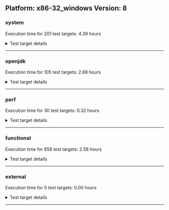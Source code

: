 ## Platform: x86-32_windows Version: 8 

###  system
 Execution time for  201  test targets:  4.39  hours
<details><summary>Test target details</summary>

| Test Target Name | Time |
| --- | --- |
| SharedClasses.SCM23.MultiThreadMultiCL_0 | 971115.00  ms|
| SharedClasses.SCM23.MultiCL_0 | 939813.00  ms|
| SharedClasses.SCM23.MultiThread_0 | 897797.00  ms|
| TestJlmRemoteThreadNoAuth_2 | 676612.00  ms|
| TestJlmRemoteClassNoAuth_2 | 631050.00  ms|
| TestIBMJlmRemoteMemoryNoAuth_SE80_0 | 622847.00  ms|
| ConcurrentLoadTest_5m_2 | 389151.00  ms|
| MiniMix_5min_jdk8_0 | 350263.00  ms|
| SharedClasses.SCM01.SingleCL_0 | 346190.00  ms|
| MiniMix_5m_2 | 342411.00  ms|
| TestJlmRemoteMemoryNoAuth_2 | 335914.00  ms|
| DBBLoadTest_5m_2 | 311848.00  ms|
| NioLoadTest_5m_2 | 311484.00  ms|
| MauveSingleThrdLoad_J9_5m_0 | 308461.00  ms|
| MauveSingleInvocLoad_J9_5m_0 | 308129.00  ms|
| DaaLoadTest_daa1_5m_0 | 307505.00  ms|
| DaaLoadTest_daa2_5m_0 | 307413.00  ms|
| DaaLoadTest_all_5m_0 | 307158.00  ms|
| MauveMultiThrdLoad_5m_2 | 306616.00  ms|
| LambdaLoadTest_J9_5m_0 | 306338.00  ms|
| HeapHogLoadTest_5m_0 | 306075.00  ms|
| DaaLoadTest_daa3_5m_0 | 306008.00  ms|
| ObjectTreeLoadTest_5m_0 | 305906.00  ms|
| ClassLoadingTest_5m_2 | 305427.00  ms|
| MathLoadTest_all_5m_2 | 304744.00  ms|
| MathLoadTest_bigdecimal_5m_2 | 304739.00  ms|
| MathLoadTest_autosimd_5m_2 | 304595.00  ms|
| UtilLoadTest_5m_2 | 304447.00  ms|
| LangLoadTest_5m_2 | 304424.00  ms|
| MauveSingleInvocLoad_HS_5m_2 | 304255.00  ms|
| MauveSingleThrdLoad_HS_5m_2 | 304128.00  ms|
| LambdaLoadTest_HS_5m_2 | 303506.00  ms|
| MathLoadTest_all_2 | 276797.00  ms|
| HCRLateAttachWorkload_2 | 257080.00  ms|
| ClassLoadingTest_2 | 253544.00  ms|
| ConcurrentLoadTest_2 | 188770.00  ms|
| SharedClassesAPI_0 | 182944.00  ms|
| MauveMultiThrdLoad_2 | 169492.00  ms|
| MathLoadTest_bigdecimal_2 | 168716.00  ms|
| NioLoadTest_2 | 165302.00  ms|
| SharedClasses.SCM01.MultiCL_0 | 151569.00  ms|
| SC_Softmx_JitAot_0 | 150242.00  ms|
| SC_Softmx_UpDown_0 | 119125.00  ms|
| MauveSingleThrdLoad_HS_2 | 117688.00  ms|
| SC_Softmx_Increase_0 | 106534.00  ms|
| SharedClasses.SCM01.MultiThreadMultiCL_0 | 105875.00  ms|
| SharedClasses.SCM23.SingleCL_0 | 78615.00  ms|
| SharedClasses.SCM01.MultiThread_0 | 59899.00  ms|
| ParallelStreamsLoadTest_J9_0 | 56614.00  ms|
| ParallelStreamsLoadTest_HS_2 | 38091.00  ms|
| LockingLoadTest_2 | 35366.00  ms|
| SharedClassesWorkload_0 | 33867.00  ms|
| TestJlmLocal_2 | 29289.00  ms|
| DirectByteBufferLoadTest_2 | 25587.00  ms|
| LangLoadTest_2 | 22337.00  ms|
| UtilLoadTest_2 | 17772.00  ms|
| MathLoadTest_autosimd_2 | 15720.00  ms|
| TestIBMJlmRemoteClassNoAuth_SE80_0 | 11550.00  ms|
| MauveSingleInvocLoad_HS_2 | 6912.00  ms|
| TestIBMJlmLocal_0 | 5147.00  ms|
| jcstress_SampleTestBench_0 | 4099.00  ms|
| LambdaLoadTest_Hotspot_2 | 3139.00  ms|
| MachineInfo_0 | 2129.00  ms|
| OAuthTest_0 | 2121.00  ms|
| MauveSingleThrdLoad_CS_5m_0 | 372.00  ms|
| MauveSingleInvocLoad_CS_5m_0 | 351.00  ms|
| MauveMultiThrdLoad_CS_5m_0 | 336.00  ms|
| ClassLoadingTest_CS_5m_0 | 275.00  ms|
| SC_Softmx_JitAot_1 | 248.00  ms|
| MauveSingleThrdLoad_J9_5m_1 | 228.00  ms|
| JdiTest_2 | 226.00  ms|
| SC_Softmx_JitAot_Linux_1 | 220.00  ms|
| JdiTest_0 | 217.00  ms|
| JdiTest_1 | 215.00  ms|
| MiniMix_aot_5m_0 | 211.00  ms|
| TestJlmRemoteMemoryAuth_1 | 193.00  ms|
| SC_Softmx_UpDown_1 | 185.00  ms|
| SC_Softmx_JitAot_Linux_0 | 185.00  ms|
| MauveSingleInvocLoad_J9_5m_1 | 184.00  ms|
| SharedClasses.SCM23.MultiThreadMultiCL_1 | 183.00  ms|
| TestIBMJlmRemoteMemoryNoAuth_SE80_1 | 182.00  ms|
| MauveMultiThrdLoad_5m_0 | 178.00  ms|
| MathLoadTest_autosimd_CS_5m_0 | 176.00  ms|
| TestJlmRemoteMemoryAuth_2 | 175.00  ms|
| TestJlmRemoteMemoryNoAuth_0 | 175.00  ms|
| NioLoadTest_5m_0 | 174.00  ms|
| TestJlmRemoteMemoryAuth_0 | 174.00  ms|
| TestIBMJlmRemoteMemoryNoAuth_SE80_Linux_0 | 173.00  ms|
| TestJlmRemoteMemoryNoAuth_1 | 173.00  ms|
| SharedClasses.SCM23.MultiThread_1 | 170.00  ms|
| ParallelStreamsLoadTest_J9_1 | 170.00  ms|
| DaaLoadTest_daa2_CS_5m_0 | 170.00  ms|
| MauveSingleInvocLoad_HS_5m_0 | 170.00  ms|
| SharedClasses.SCM01.MultiCL_1 | 169.00  ms|
| NioLoadTest_5m_1 | 168.00  ms|
| TestIBMJlmRemoteMemoryNoAuth_SE80_Linux_1 | 168.00  ms|
| TestIBMJlmRemoteMemoryAuth_SE80_0 | 168.00  ms|
| SharedClasses.SCM23.MultiCL_1 | 168.00  ms|
| TestIBMJlmRemoteClassNoAuth_SE80_Linux_1 | 167.00  ms|
| ParallelStreamsLoadTest_CS_0 | 166.00  ms|
| TestIBMJlmRemoteClassNoAuth_SE80_1 | 165.00  ms|
| TestIBMJlmRemoteClassAuth_SE80_Linux_1 | 165.00  ms|
| TestIBMJlmRemoteClassAuth_SE80_1 | 165.00  ms|
| TestIBMJlmRemoteMemoryAuth_SE80_1 | 164.00  ms|
| LambdaLoadTest_J9_5m_1 | 164.00  ms|
| TestIBMJlmLocal_1 | 164.00  ms|
| DaaLoadTest_daa2_5m_1 | 163.00  ms|
| DaaLoadTest_daa3_CS_5m_0 | 163.00  ms|
| TestIBMJlmRemoteMemoryAuth_SE80_Linux_0 | 162.00  ms|
| DaaLoadTest_daa1_CS_5m_0 | 162.00  ms|
| MathLoadTest_bigdecimal_CS_5m_0 | 162.00  ms|
| MauveMultiThrdLoad_5m_1 | 161.00  ms|
| DaaLoadTest_daa1_5m_1 | 160.00  ms|
| DaaLoadTest_daa3_5m_1 | 160.00  ms|
| LockingLoadTest_1 | 160.00  ms|
| TestIBMJlmRemoteClassNoAuth_SE80_Linux_0 | 160.00  ms|
| SharedClasses.SCM23.SingleCL_1 | 160.00  ms|
| SharedClasses.SCM01.MultiThreadMultiCL_1 | 159.00  ms|
| LambdaLoadTest_CS_5m_0 | 158.00  ms|
| TestIBMJlmRemoteClassAuth_SE80_0 | 158.00  ms|
| SharedClasses.SCM01.MultiThread_1 | 157.00  ms|
| TestIBMJlmRemoteClassAuth_SE80_Linux_0 | 157.00  ms|
| SharedClassesAPI_1 | 156.00  ms|
| TestIBMJlmRemoteMemoryAuth_SE80_Linux_1 | 156.00  ms|
| ClassLoadingTest_5m_0 | 156.00  ms|
| SharedClassesWorkload_1 | 155.00  ms|
| SC_Softmx_Increase_1 | 153.00  ms|
| SharedClasses.SCM01.SingleCL_1 | 151.00  ms|
| MathLoadTest_bigdecimal_5m_1 | 150.00  ms|
| HeapHogLoadTest_5m_1 | 150.00  ms|
| HCRLateAttachWorkload_1 | 149.00  ms|
| MathLoadTest_bigdecimal_5m_0 | 149.00  ms|
| ObjectTreeLoadTest_5m_1 | 147.00  ms|
| MauveSingleInvocLoad_HS_5m_1 | 146.00  ms|
| UtilLoadTest_1 | 141.00  ms|
| MathLoadTest_autosimd_5m_0 | 140.00  ms|
| ClassLoadingTest_5m_1 | 140.00  ms|
| MathLoadTest_autosimd_5m_1 | 139.00  ms|
| LockingLoadTest_0 | 139.00  ms|
| TestJlmRemoteClassNoAuth_0 | 139.00  ms|
| MathLoadTest_all_CS_5m_0 | 139.00  ms|
| TestJlmRemoteClassAuth_1 | 139.00  ms|
| TestJlmRemoteNotifierProxyAuth_0 | 138.00  ms|
| TestJlmRemoteNotifierProxyAuth_1 | 137.00  ms|
| TestJlmRemoteClassAuth_2 | 137.00  ms|
| TestJlmRemoteThreadNoAuth_0 | 136.00  ms|
| TestJlmRemoteClassAuth_0 | 136.00  ms|
| TestJlmRemoteThreadAuth_2 | 136.00  ms|
| DBBLoadTest_5m_1 | 135.00  ms|
| UtilLoadTest_5m_1 | 135.00  ms|
| UtilLoadTest_5m_0 | 135.00  ms|
| DBBLoadTest_5m_0 | 135.00  ms|
| TestJlmRemoteThreadAuth_0 | 135.00  ms|
| HCRLateAttachWorkload_0 | 134.00  ms|
| DaaLoadTest_all_5m_1 | 134.00  ms|
| TestJlmRemoteNotifierProxyAuth_2 | 134.00  ms|
| ConcurrentLoadTest_5m_1 | 133.00  ms|
| TestJlmRemoteThreadAuth_1 | 133.00  ms|
| LangLoadTest_5m_1 | 133.00  ms|
| TestJlmRemoteClassNoAuth_1 | 133.00  ms|
| TestJlmLocal_0 | 132.00  ms|
| TestJlmLocal_1 | 132.00  ms|
| ConcurrentLoadTest_5m_0 | 131.00  ms|
| LangLoadTest_5m_0 | 129.00  ms|
| TestJlmRemoteThreadNoAuth_1 | 129.00  ms|
| DaaLoadTest_all_CS_5m_0 | 128.00  ms|
| MauveSingleThrdLoad_HS_5m_1 | 127.00  ms|
| MiniMix_5m_0 | 126.00  ms|
| MathLoadTest_all_5m_1 | 126.00  ms|
| MauveSingleThrdLoad_HS_5m_0 | 125.00  ms|
| MathLoadTest_all_5m_0 | 122.00  ms|
| MiniMix_5m_1 | 122.00  ms|
| LambdaLoadTest_HS_5m_1 | 121.00  ms|
| MauveMultiThrdLoad_0 | 119.00  ms|
| ParallelStreamsLoadTest_HS_1 | 118.00  ms|
| LambdaLoadTest_HS_5m_0 | 118.00  ms|
| MathLoadTest_all_0 | 118.00  ms|
| ParallelStreamsLoadTest_HS_0 | 116.00  ms|
| ConcurrentLoadTest_0 | 116.00  ms|
| LangLoadTest_0 | 116.00  ms|
| DirectByteBufferLoadTest_1 | 114.00  ms|
| UtilLoadTest_0 | 110.00  ms|
| MauveSingleInvocLoad_HS_0 | 110.00  ms|
| MathLoadTest_autosimd_0 | 107.00  ms|
| ConcurrentLoadTest_1 | 105.00  ms|
| MathLoadTest_all_1 | 104.00  ms|
| MauveSingleInvocLoad_HS_1 | 103.00  ms|
| MathLoadTest_bigdecimal_1 | 102.00  ms|
| MauveMultiThrdLoad_1 | 102.00  ms|
| DirectByteBufferLoadTest_0 | 102.00  ms|
| NioLoadTest_1 | 100.00  ms|
| LangLoadTest_1 | 100.00  ms|
| LambdaLoadTest_Hotspot_0 | 99.00  ms|
| MathLoadTest_autosimd_1 | 99.00  ms|
| LambdaLoadTest_Hotspot_1 | 98.00  ms|
| MauveSingleThrdLoad_HS_1 | 97.00  ms|
| MathLoadTest_bigdecimal_0 | 94.00  ms|
| ClassLoadingTest_1 | 94.00  ms|
| ClassLoadingTest_0 | 94.00  ms|
| NioLoadTest_0 | 93.00  ms|
| MauveSingleThrdLoad_HS_0 | 89.00  ms|
</details>

---

###  openjdk
 Execution time for  105  test targets:  2.68  hours
<details><summary>Test target details</summary>

| Test Target Name | Time |
| --- | --- |
| hotspot_jre_2 | 2439370.00  ms|
| jdk_jfr_2 | 1212886.00  ms|
| jdk_other_2 | 999660.00  ms|
| jdk_security2_2 | 609016.00  ms|
| jdk_util_2 | 527965.00  ms|
| jdk_nio_2 | 437469.00  ms|
| jdk_rmi_2 | 436685.00  ms|
| jdk_net_2 | 348721.00  ms|
| jdk_lang_2 | 346449.00  ms|
| hotspot_custom_2 | 305894.00  ms|
| jdk_security4_2 | 247860.00  ms|
| jdk_security1_2 | 240852.00  ms|
| jdk_jmx_2 | 238679.00  ms|
| jdk_tools_2 | 201895.00  ms|
| jdk_beans_2 | 168817.00  ms|
| jdk_imageio_2 | 131310.00  ms|
| jdk_jdi_2 | 129782.00  ms|
| jdk_instrument_2 | 128036.00  ms|
| jdk_management_2 | 91716.00  ms|
| jdk_io_2 | 86071.00  ms|
| jdk_jdi_jdk8_2 | 67500.00  ms|
| jdk_math_2 | 57446.00  ms|
| jdk_time_2 | 54362.00  ms|
| jdk_custom_2 | 53097.00  ms|
| jdk_text_2 | 35942.00  ms|
| langtools_custom_2 | 16934.00  ms|
| hotspot_compiler_2 | 4987.00  ms|
| hotspot_runtime_2 | 4496.00  ms|
| hotspot_serviceability_2 | 3446.00  ms|
| hotspot_gc_2 | 3170.00  ms|
| jdk_security2_1 | 246.00  ms|
| jdk_sound_0 | 236.00  ms|
| jdk_2d_2 | 221.00  ms|
| jdk_awt_1 | 220.00  ms|
| jdk_2d_0 | 219.00  ms|
| jdk_2d_1 | 210.00  ms|
| jdk_security3_0 | 203.00  ms|
| jdk_sound_1 | 201.00  ms|
| jdk_awt_0 | 200.00  ms|
| jdk_swing_0 | 200.00  ms|
| jdk_security3_2 | 199.00  ms|
| jdk_security3_1 | 199.00  ms|
| jdk_awt_2 | 197.00  ms|
| jdk_swing_2 | 195.00  ms|
| jdk_jmx_1 | 191.00  ms|
| jdk_sound_2 | 190.00  ms|
| jdk_swing_1 | 188.00  ms|
| jdk_time_0 | 182.00  ms|
| jdk_rmi_1 | 177.00  ms|
| jdk_jdi_1 | 171.00  ms|
| jdk_jdi_0 | 170.00  ms|
| langtools_custom_0 | 167.00  ms|
| jdk_net_0 | 160.00  ms|
| jdk_tools_1 | 156.00  ms|
| jdk_time_1 | 154.00  ms|
| jdk_instrument_0 | 153.00  ms|
| jdk_management_0 | 150.00  ms|
| jdk_management_1 | 149.00  ms|
| jdk_jmx_0 | 148.00  ms|
| jdk_beans_0 | 147.00  ms|
| jdk_nio_0 | 147.00  ms|
| jdk_jdi_jdk8_0 | 146.00  ms|
| jdk_jdi_jdk8_1 | 144.00  ms|
| jdk_instrument_1 | 141.00  ms|
| jdk_tools_0 | 138.00  ms|
| jdk_beans_1 | 137.00  ms|
| jdk_net_1 | 134.00  ms|
| jdk_security1_0 | 132.00  ms|
| hotspot_custom_0 | 130.00  ms|
| hotspot_custom_1 | 125.00  ms|
| jdk_rmi_0 | 123.00  ms|
| langtools_custom_1 | 123.00  ms|
| jdk_text_1 | 122.00  ms|
| jdk_custom_0 | 122.00  ms|
| jdk_jfr_0 | 121.00  ms|
| hotspot_jre_0 | 121.00  ms|
| jdk_security2_0 | 119.00  ms|
| hotspot_runtime_0 | 119.00  ms|
| jdk_security4_1 | 119.00  ms|
| jdk_security1_1 | 117.00  ms|
| jdk_other_0 | 117.00  ms|
| jdk_imageio_0 | 117.00  ms|
| jdk_security4_0 | 117.00  ms|
| jdk_text_0 | 116.00  ms|
| jdk_lang_1 | 116.00  ms|
| hotspot_serviceability_0 | 116.00  ms|
| hotspot_gc_0 | 115.00  ms|
| jdk_math_0 | 115.00  ms|
| jdk_util_1 | 114.00  ms|
| jdk_util_0 | 114.00  ms|
| jdk_custom_1 | 114.00  ms|
| jdk_lang_0 | 113.00  ms|
| jdk_nio_1 | 112.00  ms|
| jdk_math_1 | 112.00  ms|
| hotspot_compiler_0 | 112.00  ms|
| hotspot_jre_1 | 112.00  ms|
| jdk_io_0 | 112.00  ms|
| hotspot_gc_1 | 110.00  ms|
| hotspot_compiler_1 | 110.00  ms|
| hotspot_serviceability_1 | 109.00  ms|
| jdk_imageio_1 | 108.00  ms|
| jdk_other_1 | 108.00  ms|
| hotspot_runtime_1 | 107.00  ms|
| jdk_io_1 | 106.00  ms|
| jdk_jfr_1 | 96.00  ms|
</details>

---

###  perf
 Execution time for  30  test targets:  0.32  hours
<details><summary>Test target details</summary>

| Test Target Name | Time |
| --- | --- |
| renaissance-mnemonics_0 | 226155.00  ms|
| renaissance-fj-kmeans_0 | 206421.00  ms|
| renaissance-par-mnemonics_0 | 201229.00  ms|
| renaissance-philosophers_0 | 165255.00  ms|
| renaissance-finagle-http_0 | 157171.00  ms|
| renaissance-scala-kmeans_0 | 50107.00  ms|
| dacapo-eclipse_0 | 44187.00  ms|
| dacapo-h2_0 | 38488.00  ms|
| dacapo-jython_0 | 19382.00  ms|
| dacapo-avrora_0 | 16460.00  ms|
| dacapo-pmd_0 | 5758.00  ms|
| dacapo-sunflow_0 | 4842.00  ms|
| dacapo-fop_0 | 3644.00  ms|
| dacapo-luindex_0 | 3497.00  ms|
| dacapo-xalan_0 | 3463.00  ms|
| renaissance-gauss-mix_0 | 1534.00  ms|
| renaissance-log-regression_0 | 1531.00  ms|
| renaissance-dec-tree_0 | 1529.00  ms|
| renaissance-movie-lens_0 | 1528.00  ms|
| renaissance-als_0 | 1527.00  ms|
| renaissance-chi-square_0 | 1516.00  ms|
| renaissance-future-genetic_0 | 257.00  ms|
| renaissance-naive-bayes_0 | 252.00  ms|
| renaissance-akka-uct_0 | 251.00  ms|
| dacapo-lusearch-fix_0 | 250.00  ms|
| dacapo-tomcat_0 | 247.00  ms|
| renaissance-finagle-chirper_0 | 245.00  ms|
| renaissance-db-shootout_0 | 240.00  ms|
| IdleMicrobenchmark_HS_0 | 154.00  ms|
| IdleMicrobenchmark_J9_0 | 140.00  ms|
</details>

---

###  functional
 Execution time for  856  test targets:  2.58  hours
<details><summary>Test target details</summary>

| Test Target Name | Time |
| --- | --- |
| cmdLineTester_vmRuntimeState_0 | 1351158.00  ms|
| testSCCacheManagement_win_0 | 941578.00  ms|
| threadMXBeanTestSuite2_0 | 343058.00  ms|
| cmdLineTester_GCRegressionTests_0 | 258169.00  ms|
| cmdLineTest_sigabrtHandlingTest_0 | 205512.00  ms|
| J9vmTest_0 | 195164.00  ms|
| cmdLineTester_jvmtitests_hcr_SE80_3 | 163852.00  ms|
| MBCS_Tests_charsets8_0 | 149829.00  ms|
| cmdLineTester_jvmtitests_hcr_OSRG_nongold_SE80_1 | 133963.00  ms|
| TestArrayCopy_1 | 122171.00  ms|
| TestArrayCopy_0 | 121953.00  ms|
| TestArrayCopy_openj9_none_SCC_1 | 121900.00  ms|
| TestArrayCopy_openj9_none_SCC_0 | 121728.00  ms|
| jit_tr_0 | 121622.00  ms|
| cmdLineTester_loopReduction_0 | 96081.00  ms|
| cmdLineTester_classesdbgddrext_0 | 93478.00  ms|
| testRASAPI_0 | 87866.00  ms|
| cmdLineTester_fieldwatchtests_0 | 87670.00  ms|
| MBCS_Tests_charsets_0 | 86280.00  ms|
| gc_rwlocktest_win_0 | 80928.00  ms|
| cmdLineTester_shrcdbgddrext_0 | 70710.00  ms|
| jit_hw_0 | 68704.00  ms|
| testOSMXBeanLocal_1 | 67470.00  ms|
| testOSMXBeanLocal_0 | 67219.00  ms|
| testvmcheck_1 | 64914.00  ms|
| testvmcheck_0 | 64460.00  ms|
| testGuestOSMXBeanRemote_1 | 63193.00  ms|
| testOSMXBeanRemote_1 | 63191.00  ms|
| regressionBucketDefault_0 | 62905.00  ms|
| testOSMXBeanRemote_0 | 62486.00  ms|
| testGuestOSMXBeanRemote_0 | 62458.00  ms|
| cmdLineTester_decompilationTests_0 | 61472.00  ms|
| jsr335tests_SE80_0 | 56484.00  ms|
| cmdLineTester_jvmtitests_hcr_OSRG_nongold_SE80_0 | 54873.00  ms|
| JCL_Test_SE80_2 | 52033.00  ms|
| JCL_Test_SE80_0 | 50972.00  ms|
| JCL_Test_SE80_1 | 50725.00  ms|
| SCURLClassLoaderNPTests_SE80_0 | 49938.00  ms|
| SCURLClassLoaderTests_SE80_0 | 49597.00  ms|
| StringPeepholeTest_0 | 49122.00  ms|
| jsr335tests_SE80_2 | 49063.00  ms|
| cmdLineTester_jvmtitests_2 | 46465.00  ms|
| cmdLineTester_jvmtitests_1 | 46067.00  ms|
| cmdLineTester_jvmtitests_0 | 45104.00  ms|
| jsr292Test_JitCount0_jdk8_0 | 44105.00  ms|
| ThreadRegressionTests_0 | 42460.00  ms|
| threadMXBeanTestSuite1_4 | 41301.00  ms|
| jsr335tests_SE80_4 | 39185.00  ms|
| cmdLineTester_jython_3 | 37088.00  ms|
| threadMXBeanTimedParkTest_0 | 35861.00  ms|
| cmdLineTest_J9test_common_0 | 34540.00  ms|
| memleaksTest_0 | 34350.00  ms|
| cmdLineTester_XcheckJNI_0 | 34179.00  ms|
| cmdLineTester_fastClassHashTable_0 | 32507.00  ms|
| VmArgumentTests_0 | 31608.00  ms|
| jit_jar_0 | 31005.00  ms|
| TestJcmd_0 | 29713.00  ms|
| TestAttachAPI_SE80_0 | 29455.00  ms|
| testDDRExt_Class_0 | 28805.00  ms|
| cmdLineTester_jvmtitests_hcr_SE80_4 | 28793.00  ms|
| cmdLineTester_jvmtitests_hcr_SE80_1 | 28538.00  ms|
| cmdLineTester_jvmtitests_hcr_SE80_2 | 28526.00  ms|
| cmdLineTester_dumpromclasstests_0 | 28066.00  ms|
| testSCCMLTests3_0 | 27897.00  ms|
| cmdLineTester_SCHelperCompatTests_win_0 | 27846.00  ms|
| testSCCMLTests6_0 | 26581.00  ms|
| testSCCMLTests1_openj9_0 | 26499.00  ms|
| cmdLineTester_jvmtitests_hcr_SE80_0 | 26407.00  ms|
| testSCCMLTests5_0 | 25340.00  ms|
| TestRefreshGCSpecialClassesCache_BCI_EXTENDED_HCR_JIT_ON_SE80_0 | 24230.00  ms|
| cmdLineTester_jvmtitests_debug_openj9_none_SCC_1 | 23936.00  ms|
| cmdLineTester_SCURLHelperTests_80_0 | 23893.00  ms|
| cmdLineTester_jvmtitests_debug_openj9_none_SCC_10 | 23795.00  ms|
| threadMXBeanTestSuite1_0 | 23687.00  ms|
| cmdLineTester_callsitedbgddrext_openj9_0 | 23466.00  ms|
| jit_recognizedMethod_4 | 22198.00  ms|
| cmdLineTester_GCRotatingVerboseLogTests_0 | 21906.00  ms|
| cmdLineTester_GCRotatingVerboseLogTests_1 | 21905.00  ms|
| testSCCMLTests2_0 | 21836.00  ms|
| JCL_TEST_Java-Security_SE80_0 | 21482.00  ms|
| jit_vich_0 | 21223.00  ms|
| TestRefreshGCSpecialClassesCache_BCI_FAST_HCR_JIT_ON_SE80_0 | 21140.00  ms|
| shrtest_win_SE80_0 | 21049.00  ms|
| TestFileLocking_SE80_0 | 20945.00  ms|
| JCL_Test_JITHelpers_SE80_1 | 20813.00  ms|
| TestRefreshGCSpecialClassesCache_NOBCI_JIT_ON_SE80_0 | 20774.00  ms|
| TestFlushReflectionCache_SE80_2 | 20276.00  ms|
| jit_hw_2 | 20075.00  ms|
| testJCMMXBeanRemote_SE80_1 | 20004.00  ms|
| cmdLineTester_decompilationTests_nongold_0 | 19993.00  ms|
| jit_recognizedMethod_1 | 19680.00  ms|
| JCL_Test_JITHelpers_SE80_0 | 19510.00  ms|
| jit_jitt_array_0 | 19403.00  ms|
| jit_jitt_array_6 | 19379.00  ms|
| jit_jitt_array_3 | 19347.00  ms|
| jit_jitt_array_5 | 19334.00  ms|
| jit_jitt_array_4 | 19326.00  ms|
| jit_jitt_array_2 | 19310.00  ms|
| testJCMMXBeanRemote_SE80_0 | 19199.00  ms|
| jit_hw_1 | 19037.00  ms|
| TestAttachErrorHandling_SE80_0 | 19004.00  ms|
| cmdLineTester_jvmtitests_debug_10 | 18395.00  ms|
| jsr292Test_jdk8_special_0 | 18356.00  ms|
| cmdLineTester_jvmtitests_debug_1 | 18296.00  ms|
| jsr292Test_jdk8_0 | 17888.00  ms|
| jit_recognizedMethod_3 | 17438.00  ms|
| stringConcatOptTest_1 | 17420.00  ms|
| testSCCMLSoftmx_0 | 17348.00  ms|
| jit_jitt_2 | 17341.00  ms|
| jit_jitt_1 | 17293.00  ms|
| jit_jitt_0 | 17250.00  ms|
| jit_jitt_3 | 17222.00  ms|
| JCL_Test_JITHelpers_SE80_3 | 17049.00  ms|
| jit_jitt_openj9_none_SCC_0 | 16951.00  ms|
| jit_jitt_openj9_none_SCC_3 | 16923.00  ms|
| jit_jitt_openj9_none_SCC_1 | 16860.00  ms|
| jit_jitt_openj9_none_SCC_2 | 16763.00  ms|
| testDDRExtJunit_FindExtThread_0 | 16602.00  ms|
| testDDRExtJunit_MonitorsAndDeadlock3_0 | 16360.00  ms|
| testDDRExtJunit_MonitorsAndDeadlock6_0 | 16298.00  ms|
| testDDRExtJunit_MonitorsAndDeadlock4_0 | 16279.00  ms|
| testDDRExtJunit_MonitorsAndDeadlock2_0 | 16261.00  ms|
| testDDRExt_General_0 | 16195.00  ms|
| testDDRExtJunit_MonitorsAndDeadlock5_0 | 16096.00  ms|
| jit_recognizedMethod_2 | 16069.00  ms|
| testDDRExtJunit_MonitorsAndDeadlock1_0 | 16014.00  ms|
| stringConcatOptTest_0 | 15959.00  ms|
| testDDRExt_Callsites_0 | 15957.00  ms|
| jit_jitt_array_1 | 15825.00  ms|
| JCL_Test_JITHelpers_SE80_2 | 15394.00  ms|
| cmdLineTester_jython_1 | 14880.00  ms|
| testSCCMLTests4_0 | 14840.00  ms|
| gcNotificationTest_OptAvgpause_1 | 14794.00  ms|
| gcNotificationTest_GenCon_0 | 14787.00  ms|
| gcNotificationTest_GenCon_1 | 14767.00  ms|
| gcNotificationTest_Optthruput_1 | 14720.00  ms|
| gcNotificationTest_OptAvgpause_0 | 14681.00  ms|
| gcNotificationTest_Optthruput_0 | 14664.00  ms|
| cmdLineTester_lockWordAlignment_Object_iii_0 | 14118.00  ms|
| cmdLineTester_lockWordAlignment_Object_i_0 | 14090.00  ms|
| testDDRExt_SharedClasses_0 | 14090.00  ms|
| cmdLineTester_lockWordAlignment_Object_ii_0 | 14054.00  ms|
| cmdLineTester_lockWordAlignment_Object_Standard_0 | 14047.00  ms|
| cmdLineTester_lockWordAlignment_Object_d_0 | 14000.00  ms|
| testSoftMxNotDisclaimMemory_0 | 11873.00  ms|
| testSoftMxDisclaimMemory_0 | 11849.00  ms|
| testDefaultDisclaimMemory_0 | 11830.00  ms|
| testSoftMxDisclaimMemory_LP4k_0 | 11828.00  ms|
| testDefaultDisclaimMemory_1 | 11826.00  ms|
| testSoftMxDisclaimMemory_1 | 11819.00  ms|
| testSoftMxNotDisclaimMemory_1 | 11816.00  ms|
| testSoftMxDisclaimMemory_LP4k_1 | 11773.00  ms|
| testDDRExtJunit_CollisionResilientHashtable_0 | 11729.00  ms|
| TestJps_SE80_0 | 11384.00  ms|
| testDDRExt_JITExt_0 | 11188.00  ms|
| testDDRExtJunit_StackMap_0 | 10814.00  ms|
| testOpenJ9DiagnosticsMXBean_0 | 10777.00  ms|
| MBCS_Tests_urlclassloader_ja_windows_0 | 10021.00  ms|
| cmdLineTester_GCCheck_0 | 9496.00  ms|
| xlpTests_0 | 9359.00  ms|
| cmdLineTester_xlogTests_0 | 8900.00  ms|
| cmdLineTester_jython_2 | 8145.00  ms|
| JLM_Tests_interface_SE80_0 | 7944.00  ms|
| JLM_Tests_interface_SE80_1 | 7924.00  ms|
| testJCMMXBeanLocal_SE80_1 | 7827.00  ms|
| cmdLineTester_test_0 | 7640.00  ms|
| xlpCodeCacheTests_1 | 7604.00  ms|
| testCompilerArguments_0 | 7537.00  ms|
| UnsafeTests_SE80_2 | 7433.00  ms|
| UnsafeTests_SE80_1 | 7276.00  ms|
| MBCS_Tests_urlclassloader_tw_windows_0 | 7063.00  ms|
| MBCS_Tests_urlclassloader_cn_windows_0 | 6992.00  ms|
| UnsafeTests_SE80_0 | 6972.00  ms|
| memoryCategories_0 | 6660.00  ms|
| HashPerformance_0 | 6442.00  ms|
| cmdLineTester_DataHelperTests_0 | 6376.00  ms|
| CDSAdaptorTest_0 | 6135.00  ms|
| cmdLineTest_J9test_extended_0 | 6117.00  ms|
| fibTest_0 | 6045.00  ms|
| gcPolicyNogcTest_0 | 6005.00  ms|
| gcPolicyNogcTest_1 | 5863.00  ms|
| MBCS_Tests_urlclassloader_ko_windows_0 | 5655.00  ms|
| gcPolicyNogcOOMTest_0 | 5598.00  ms|
| cmdLineTester_jython_0 | 5448.00  ms|
| testJCMMXBeanLocal_SE80_0 | 5418.00  ms|
| AttachAPISanity_SE80_0 | 5390.00  ms|
| j9vmClassUnloading_0 | 5107.00  ms|
| jniargtests_1 | 5003.00  ms|
| testContendedClassLoading_0 | 4854.00  ms|
| xlpCodeCacheTests_0 | 4822.00  ms|
| threadMXBeanTimersTest_0 | 4816.00  ms|
| jit_ra_0 | 4804.00  ms|
| TestJmap_SE80_0 | 4728.00  ms|
| TestManagementAgent_SE80_0 | 4674.00  ms|
| cmdLineTester_StoreFilterTests_win_0 | 4595.00  ms|
| cmdLineTester_reflectCache_0 | 4512.00  ms|
| jniargtests_2 | 4487.00  ms|
| JCL_TEST_MathMethods_0 | 4442.00  ms|
| TestJstack_SE80_0 | 4290.00  ms|
| HashConsistency_0 | 4275.00  ms|
| testSoftMxLocal_LP4k_0 | 4273.00  ms|
| testSoftMxLocal_0 | 4110.00  ms|
| TestSunAttachClasses_SE80_0 | 4076.00  ms|
| testSoftMxLocal_1 | 4065.00  ms|
| testSoftMxLocal_LP4k_1 | 4047.00  ms|
| finalizerTest_0 | 4014.00  ms|
| SharedCPEntryInvokerTests_0 | 3990.00  ms|
| cmdLineTester_SystemPropertiesTest_win_0 | 3989.00  ms|
| TestAttachAPIEnabling_SE80_0 | 3885.00  ms|
| SecurityTests_0 | 3861.00  ms|
| cmdLineTester_bootStrapStaticVerify_0 | 3813.00  ms|
| cmdLineTester_javaAssertions_0 | 3770.00  ms|
| floatSanityTests_0 | 3734.00  ms|
| floatSanityTests_1 | 3685.00  ms|
| cmdLineTester_VerboseVerification_0 | 3679.00  ms|
| TestJstat_0 | 3618.00  ms|
| cmdLineTester_libpathTestRtfChild_0 | 3561.00  ms|
| memoryMXBeanShutdownTest_0 | 3552.00  ms|
| testCpuUtilization_testSingleCpuLoadObject_0 | 3489.00  ms|
| testCpuUtilization_testMxBean_0 | 3456.00  ms|
| cmdLineTester_PageAlignDirectMemory_0 | 3388.00  ms|
| testClassLoadingDelegation_0 | 3302.00  ms|
| MBCS_Tests_coin_ja_windows_0 | 3279.00  ms|
| jsr292_InDynTest_1 | 3241.00  ms|
| ContendedFieldsTests_80_3 | 3236.00  ms|
| TestSoftMxCallBackExtend_0 | 3164.00  ms|
| ContendedFieldsTests_80_0 | 3139.00  ms|
| gcPolicyNogcOOMTest_1 | 3135.00  ms|
| cmdLineTester_ShareClassesSimpleSanity_0 | 3134.00  ms|
| ContendedFieldsTests_80_2 | 3115.00  ms|
| TestSoftMxCallBackOOM_0 | 3113.00  ms|
| ContendedFieldsTests_80_1 | 3099.00  ms|
| cmdLineTester_J9securityTests_SE80_0 | 3080.00  ms|
| jsr335_interfacePrivateMethod_1 | 3078.00  ms|
| MBCS_Tests_coin_tw_windows_0 | 3055.00  ms|
| MBCS_Tests_coin_ko_windows_0 | 3054.00  ms|
| MBCS_Tests_coin_cn_windows_0 | 3041.00  ms|
| jsr292_InDynTest_0 | 2918.00  ms|
| testSoftMxDisclaimMemory_GC_0 | 2901.00  ms|
| jit_recognizedMethod_5 | 2899.00  ms|
| cmdLineTester_ignoreunrecognizedvmoptions_0 | 2879.00  ms|
| jsr292Test_jdk8_sm_1 | 2874.00  ms|
| testSoftMxDisclaimMemory_GC_1 | 2839.00  ms|
| MBCS_Tests_jdbc41_ja_windows_0 | 2837.00  ms|
| cmdLineTest_J9test_consoleUpTo17_0 | 2810.00  ms|
| cmdLineTest_J9test_console_0 | 2793.00  ms|
| MBCS_Tests_IDN_ja_windows_0 | 2790.00  ms|
| jsr292BootstrapTest_jdk8_1 | 2786.00  ms|
| MBCS_Tests_jdbc41_tw_windows_0 | 2772.00  ms|
| cmdLineTester_shareClassesBadStackMap_0 | 2766.00  ms|
| MBCS_Tests_jdbc41_ko_windows_0 | 2743.00  ms|
| MBCS_Tests_jdbc41_cn_windows_0 | 2721.00  ms|
| jniOnLoadExceptions_0 | 2675.00  ms|
| JCL_Test_OutOfMemoryError_SE80_1 | 2657.00  ms|
| regressionFastresolve_mode110_0 | 2641.00  ms|
| testGuestOSMXBeanLocal_1 | 2635.00  ms|
| cmdLineTester_LazyClassLoading_0 | 2563.00  ms|
| JCL_Test_SE80_Native_1 | 2536.00  ms|
| testStringInterning_0 | 2532.00  ms|
| cmdLineTester_softmxCmdOpt_0 | 2529.00  ms|
| J9VMInternals_Test_SE80_1 | 2520.00  ms|
| cmdLineTester_softmxCmdOpt_1 | 2518.00  ms|
| jsr335_interfacePrivateMethod_0 | 2510.00  ms|
| reflect_0 | 2504.00  ms|
| jsr292BootstrapTest_jdk8_0 | 2476.00  ms|
| cmdLineTester_ignoreunrecognizedxxcolonoptions_0 | 2470.00  ms|
| jsr292Test_jdk8_sm_0 | 2469.00  ms|
| cmdLineTester_getCallerClassTests_SE80_0 | 2449.00  ms|
| jit_compareAndBranch_0 | 2449.00  ms|
| SeqLoadSimplificationTest_0 | 2434.00  ms|
| SIMDCommonedAddressTest_0 | 2428.00  ms|
| jit_recognizedMethod_6 | 2421.00  ms|
| xlpCMLTests_0 | 2400.00  ms|
| JLM_Tests_class_SE80_0 | 2384.00  ms|
| JLM_Tests_class_SE80_1 | 2365.00  ms|
| NoSuchMethodTests_0 | 2363.00  ms|
| jit_recognizedMethod_0 | 2360.00  ms|
| classRelationshipVerifierTests_0 | 2342.00  ms|
| truncatedReturnTest_0 | 2341.00  ms|
| RuntimeAnnotationTests_0 | 2323.00  ms|
| testStringStreams_0 | 2323.00  ms|
| testReflectInvoke_0 | 2310.00  ms|
| JCL_Test_Package_0 | 2294.00  ms|
| BNDCHKSimplifyTest_0 | 2285.00  ms|
| JCL_Test_OutOfMemoryError_SE80_0 | 2281.00  ms|
| ConstantPoolTests_0 | 2279.00  ms|
| ShareClassesCMLOpenJ9_0 | 2267.00  ms|
| SIMDOptTest_0 | 2264.00  ms|
| LoadClassWithUTF8PkgNameTest_0 | 2264.00  ms|
| FileSystem-isAccessUserOnlyTests_SE80_0 | 2261.00  ms|
| hanoiTest_0 | 2259.00  ms|
| pthreadDestructor_0 | 2232.00  ms|
| CtorBCVTests_0 | 2226.00  ms|
| generalSanityTest_0 | 2219.00  ms|
| J9VMInternals_Test_SE80_0 | 2215.00  ms|
| cmdLineTest_stackSizeInfoTest_0 | 2197.00  ms|
| testGuestOSMXBeanLocal_0 | 2193.00  ms|
| testInvokeSpecialInsideInterface_0 | 2187.00  ms|
| JCL_Test_SE80_Native_0 | 2185.00  ms|
| cmdLineTester_SysPropRepeatDefinesTest_0 | 2154.00  ms|
| JLM_Tests_IBMinternal_SE80_0 | 2093.00  ms|
| JLM_Tests_IBMinternal_SE80_1 | 2090.00  ms|
| TestGCClassWithStaticRetransformInGencon_SE80_0 | 2075.00  ms|
| TestFlushReflectionCache_SE80_0 | 2036.00  ms|
| cmdLineTest_J9test_SE80_0 | 2028.00  ms|
| TestRefreshGCSpecialClassesCache_BCI_FAST_HCR_SE80_0 | 2005.00  ms|
| cmdLineTester_doProtectedAccessCheck_0 | 1949.00  ms|
| TestRefreshGCSpecialClassesCache_NOBCI_SE80_0 | 1929.00  ms|
| algotest2_0 | 1915.00  ms|
| cmdLineTester_EnableAssertionStatusTest_0 | 1908.00  ms|
| jsr335_interfaceStaticMethod_0 | 1847.00  ms|
| TestRefreshGCSpecialClassesCache_BCI_EXTENDED_HCR_SE80_0 | 1840.00  ms|
| DupClassNameTest_0 | 1816.00  ms|
| TestFlushReflectionCache_SE80_1 | 1773.00  ms|
| TestRefreshGCSpecialClassesCache_BCI_FAST_HCR_SE80_1 | 1771.00  ms|
| MBCS_Tests_IDN_ko_windows_0 | 1751.00  ms|
| TestRefreshGCSpecialClassesCache_NOBCI_SE80_1 | 1747.00  ms|
| cmdLineTester_CryptoTest_0 | 1742.00  ms|
| MBCS_Tests_IDN_cn_windows_0 | 1674.00  ms|
| IllegalAccessProtectedMethodTest_0 | 1572.00  ms|
| MBCS_Tests_IDN_tw_windows_0 | 1547.00  ms|
| cmdLineTester_ProxyFieldAccess_SE80_0 | 1536.00  ms|
| cmdLineTester_jvmtitests_debug_openj9_none_SCC_2 | 1484.00  ms|
| cmdLineTester_loadLibraryTests_0 | 1460.00  ms|
| cmdLineTester_jvmtitests_debug_2 | 1456.00  ms|
| MBCS_Tests_file_tw_windows_0 | 1426.00  ms|
| MBCS_Tests_file_cn_windows_0 | 1391.00  ms|
| MBCS_Tests_file_ja_windows_0 | 1377.00  ms|
| cmdLineTester_jvmtitests_debug_openj9_none_SCC_0 | 1376.00  ms|
| cmdLineTester_jvmtitests_debug_0 | 1367.00  ms|
| MBCS_Tests_file_ko_windows_0 | 1337.00  ms|
| MBCS_Tests_codepage_tw_windows_0 | 1274.00  ms|
| MBCS_Tests_nio_tw_windows_0 | 1260.00  ms|
| decompileAtMethodResolve_0 | 1243.00  ms|
| jsr335tests_defendersupersends_SE80_0 | 1158.00  ms|
| jniargtests_0 | 1074.00  ms|
| MBCS_Tests_codepage_cn_windows_0 | 1044.00  ms|
| MBCS_Tests_pref_ja_windows_0 | 1043.00  ms|
| MBCS_Tests_codepage_ko_windows_0 | 1041.00  ms|
| MBCS_Tests_nio_cn_windows_0 | 1034.00  ms|
| MBCS_Tests_nio_windows_0 | 1034.00  ms|
| MBCS_Tests_codepage_ja_windows_0 | 1025.00  ms|
| MBCS_Tests_pref_ko_windows_0 | 1022.00  ms|
| thrstatetest_0 | 1007.00  ms|
| MBCS_Tests_annotation_windows_0 | 1003.00  ms|
| MBCS_Tests_pref_tw_windows_0 | 999.00  ms|
| MBCS_Tests_nio_ko_windows_0 | 997.00  ms|
| MBCS_Tests_pref_cn_windows_0 | 995.00  ms|
| MBCS_Tests_scanner_ja_windows_0 | 986.00  ms|
| MBCS_Tests_scanner_tw_windows_0 | 986.00  ms|
| MBCS_Tests_nio_ja_windows_0 | 971.00  ms|
| MBCS_Tests_urlclassloader_windows_0 | 970.00  ms|
| MBCS_Tests_scanner_cn_windows_0 | 968.00  ms|
| MBCS_Tests_scanner_ko_windows_0 | 968.00  ms|
| MBCS_Tests_IDN_windows_0 | 963.00  ms|
| MBCS_Tests_scanner_windows_0 | 962.00  ms|
| MBCS_Tests_file_windows_0 | 958.00  ms|
| MBCS_Tests_pref_windows_0 | 956.00  ms|
| MBCS_Tests_regex_ja_windows_0 | 954.00  ms|
| MBCS_Tests_codepage_windows_0 | 948.00  ms|
| MBCS_Tests_regex_tw_windows_0 | 948.00  ms|
| MBCS_Tests_regex_ko_windows_0 | 944.00  ms|
| MBCS_Tests_coin_windows_0 | 942.00  ms|
| MBCS_Tests_regex_cn_windows_0 | 940.00  ms|
| MBCS_Tests_jdbc41_windows_0 | 933.00  ms|
| MBCS_Tests_Compiler_windows_0 | 931.00  ms|
| MBCS_Tests_env_windows_0 | 924.00  ms|
| MBCS_Tests_regex_windows_0 | 922.00  ms|
| ctest_0 | 920.00  ms|
| vmtest_0 | 874.00  ms|
| SyntheticGCWorkload_TestCase_0 | 477.00  ms|
| testXXArgumentTesting_0 | 402.00  ms|
| testDDRExtJunit_MonitorsAndDeadlock5_1 | 289.00  ms|
| testDDRExtJunit_MonitorsAndDeadlock6_1 | 284.00  ms|
| testDDRExtJunit_MonitorsAndDeadlock2_1 | 278.00  ms|
| testDDRExtJunit_MonitorsAndDeadlock3_1 | 277.00  ms|
| testDDRExtJunit_MonitorsAndDeadlock4_1 | 275.00  ms|
| testDDRExtJunit_MonitorsAndDeadlock1_1 | 261.00  ms|
| cmdLineTester_pltest_numcpus_bound_win_0 | 226.00  ms|
| cmdLineTester_pltest_numcpus_notBound_0 | 220.00  ms|
| cmdLineTester_pltest_tty_extended_0 | 217.00  ms|
| jsigjnitest_1 | 208.00  ms|
| jsigjnitest_0 | 207.00  ms|
| testSoftMxRemote_LP4k_1 | 202.00  ms|
| cmdLineTester_jep178_staticLinking_SE80_0 | 202.00  ms|
| vmLifecyleTests_2 | 200.00  ms|
| vmLifecyleTests_3 | 198.00  ms|
| cmdLineTester_hangTest_0 | 197.00  ms|
| testSoftMxRemote_LP4k_3 | 197.00  ms|
| cmdLineTest_J9test_native_0 | 197.00  ms|
| testSoftMxRemote_zlinux_64_0 | 197.00  ms|
| vmLifecyleTests_0 | 197.00  ms|
| testSoftMxRemote_zlinux_64_3 | 196.00  ms|
| testSoftMxNotDisclaimMemory_3 | 195.00  ms|
| SyntheticGCWorkload_concurrentSlackAuto_1M_J9_0 | 195.00  ms|
| testSoftMxRemote_zlinux_31_1 | 195.00  ms|
| testSoftMxRemote_LP64k_0 | 195.00  ms|
| vmLifecyleTests_1 | 194.00  ms|
| testSoftMxRemote_LP64k_2 | 194.00  ms|
| cmdLineTester_shrcdbgddrext_zos_0 | 193.00  ms|
| testSoftMxRemote_LP64k_1 | 193.00  ms|
| testSoftMxRemote_zlinux_31_2 | 192.00  ms|
| testSoftMxRemote_LP64k_3 | 192.00  ms|
| testSoftMxRemote_2 | 192.00  ms|
| testSoftMxRemote_LP4k_2 | 192.00  ms|
| vmLifecyleTests_5 | 191.00  ms|
| testSoftMxRemote_0 | 191.00  ms|
| testSoftMxRemote_zlinux_64_1 | 191.00  ms|
| testSoftMxRemote_zlinux_31_3 | 190.00  ms|
| testSoftMxRemote_zlinux_31_0 | 190.00  ms|
| testSoftMxRemote_1 | 190.00  ms|
| SyntheticGCWorkload_concurrentSlackAuto_1k_J9_0 | 189.00  ms|
| SyntheticGCWorkload_concurrentSlackAuto_10k_J9_0 | 189.00  ms|
| testSoftMxRemote_LP4k_0 | 189.00  ms|
| testSoftMxRemote_zlinux_64_2 | 188.00  ms|
| testSoftMxRemote_3 | 188.00  ms|
| vmLifecyleTests_4 | 183.00  ms|
| CFdumptest_0 | 170.00  ms|
| cmdLineTester_pltest_0 | 162.00  ms|
| recreateClassTest_0 | 159.00  ms|
| MBCS_Tests_codepage_zh_TW_linux_0 | 139.00  ms|
| MBCS_Tests_jdbc41_ko_KR_aix_0 | 139.00  ms|
| MBCS_Tests_pref_ZH_TW_aix_0 | 138.00  ms|
| MBCS_Tests_urlclassloader_ZH_CN_aix_0 | 136.00  ms|
| MBCS_Tests_nio_KO_KR_aix_0 | 136.00  ms|
| MBCS_Tests_urlclassloader_ZH_TW_aix_0 | 136.00  ms|
| MBCS_Tests_IDN_ZH_TW_aix_0 | 135.00  ms|
| MBCS_Tests_nio_ZH_TW_aix_0 | 135.00  ms|
| MBCS_Tests_urlclassloader_KO_KR_aix_0 | 134.00  ms|
| MBCS_Tests_codepage_KO_KR_aix_0 | 133.00  ms|
| MBCS_Tests_codepage_ja_JP_linux_0 | 133.00  ms|
| MBCS_Tests_IDN_KO_KR_aix_0 | 133.00  ms|
| MBCS_Tests_codepage_JA_JP_aix_0 | 133.00  ms|
| MBCS_Tests_nio_ja_JP_linux_0 | 132.00  ms|
| MBCS_Tests_scanner_ko_KR_aix_0 | 132.00  ms|
| MBCS_Tests_codepage_zh_CN_linux_0 | 132.00  ms|
| MBCS_Tests_IDN_JA_JP_aix_0 | 132.00  ms|
| MBCS_Tests_codepage_ZH_TW_aix_0 | 132.00  ms|
| MBCS_Tests_nio_ZH_CN_aix_0 | 131.00  ms|
| MBCS_Tests_urlclassloader_ko_KR_aix_0 | 131.00  ms|
| MBCS_Tests_pref_ja_JP_linux_0 | 131.00  ms|
| MBCS_Tests_codepage_ZH_CN_aix_0 | 131.00  ms|
| MBCS_Tests_file_zh_TW_linux_0 | 131.00  ms|
| MBCS_Tests_Compiler_ko_KR_aix_0 | 131.00  ms|
| MBCS_Tests_coin_JA_JP_aix_0 | 131.00  ms|
| MBCS_Tests_annotation_ja_JP_linux_0 | 131.00  ms|
| MBCS_Tests_scanner_ZH_CN_aix_0 | 131.00  ms|
| MBCS_Tests_nio_zh_TW_linux_0 | 130.00  ms|
| MBCS_Tests_scanner_ZH_TW_aix_0 | 130.00  ms|
| testSoftMxLocal_zlinux_31_2 | 130.00  ms|
| MBCS_Tests_pref_ko_KR_linux_0 | 129.00  ms|
| MBCS_Tests_nio_zh_CN_linux_0 | 129.00  ms|
| MBCS_Tests_Compiler_JA_JP_aix_0 | 129.00  ms|
| MBCS_Tests_nio_JA_JP_aix_0 | 129.00  ms|
| MBCS_Tests_regex_zh_CN_linux_0 | 129.00  ms|
| MBCS_Tests_urlclassloader_zh_CN_linux_0 | 129.00  ms|
| MBCS_Tests_IDN_ZH_CN_aix_0 | 129.00  ms|
| MBCS_Tests_IDN_zh_TW_linux_0 | 129.00  ms|
| MBCS_Tests_regex_zh_TW_linux_0 | 128.00  ms|
| MBCS_Tests_pref_JA_JP_aix_0 | 128.00  ms|
| MBCS_Tests_jdbc41_zh_TW_linux_0 | 128.00  ms|
| MBCS_Tests_urlclassloader_JA_JP_aix_0 | 128.00  ms|
| MBCS_Tests_coin_ko_KR_aix_0 | 128.00  ms|
| MBCS_Tests_file_ZH_CN.aix_0 | 128.00  ms|
| MBCS_Tests_urlclassloader_zh_TW_linux_0 | 128.00  ms|
| MBCS_Tests_jdbc41_ja_JP_linux_0 | 128.00  ms|
| MBCS_Tests_scanner_ja_JP_linux_0 | 128.00  ms|
| MBCS_Tests_annotation_ZH_TW_aix_0 | 128.00  ms|
| testSoftMxLocal_zlinux_31_0 | 127.00  ms|
| MBCS_Tests_coin_zh_CN_linux_0 | 127.00  ms|
| MBCS_Tests_Compiler_KO_KR_aix_0 | 127.00  ms|
| MBCS_Tests_file_ko_KR.aix_0 | 127.00  ms|
| MBCS_Tests_annotation_KO_KR_aix_0 | 127.00  ms|
| MBCS_Tests_urlclassloader_ko_KR_linux_0 | 127.00  ms|
| cmdLineTester_jvmtitests_extended_nongold_0 | 127.00  ms|
| MBCS_Tests_coin_ja_JP_linux_0 | 127.00  ms|
| MBCS_Tests_env_ZH_CN_aix_0 | 127.00  ms|
| MBCS_Tests_annotation_JA_JP_aix_0 | 127.00  ms|
| MBCS_Tests_coin_KO_KR_aix_0 | 127.00  ms|
| MBCS_Tests_jdbc41_JA_JP_aix_0 | 127.00  ms|
| MBCS_Tests_jdbc41_ko_KR_linux_0 | 127.00  ms|
| testSoftMxDisclaimMemory_2 | 127.00  ms|
| MBCS_Tests_file_ko_KR_linux_0 | 126.00  ms|
| MBCS_Tests_annotation_zh_CN_linux_0 | 126.00  ms|
| MBCS_Tests_coin_ko_KR_linux_0 | 126.00  ms|
| MBCS_Tests_pref_KO_KR_aix_0 | 126.00  ms|
| MBCS_Tests_annotation_ko_KR_aix_0 | 126.00  ms|
| jniOnLoadExceptions_3 | 126.00  ms|
| MBCS_Tests_env_ja_JP_linux_0 | 126.00  ms|
| MBCS_Tests_annotation_ZH_CN_aix_0 | 126.00  ms|
| badUTF8inJNI_0 | 126.00  ms|
| MBCS_Tests_jdbc41_ZH_CN_aix_0 | 126.00  ms|
| MBCS_Tests_Compiler_ko_KR_linux_0 | 126.00  ms|
| MBCS_Tests_nio_ko_KR_linux_0 | 126.00  ms|
| MBCS_Tests_annotation_ko_KR_linux_0 | 126.00  ms|
| MBCS_Tests_scanner_zh_CN_linux_0 | 126.00  ms|
| MBCS_Tests_IDN_ja_JP_linux_0 | 126.00  ms|
| MBCS_Tests_pref_zh_TW_linux_0 | 125.00  ms|
| MBCS_Tests_codepage_ko_KR_linux_0 | 125.00  ms|
| MBCS_Tests_IDN_ko_KR_linux_0 | 125.00  ms|
| MBCS_Tests_Compiler_ja_JP_linux_0 | 125.00  ms|
| MBCS_Tests_coin_ZH_TW_aix_0 | 125.00  ms|
| MBCS_Tests_Compiler_zh_CN_linux_0 | 125.00  ms|
| MBCS_Tests_file_ZH_TW.aix_0 | 125.00  ms|
| MBCS_Tests_regex_ko_KR_linux_0 | 125.00  ms|
| MBCS_Tests_Compiler_zh_TW_linux_0 | 125.00  ms|
| cmdLineTester_jvmtitests_hcr_OSRG_nongold_SE80_4 | 125.00  ms|
| MBCS_Tests_env_ko_KR_aix_0 | 125.00  ms|
| MBCS_Tests_pref_ko_KR_aix_0 | 125.00  ms|
| MBCS_Tests_regex_ZH_CN_aix_0 | 125.00  ms|
| MBCS_Tests_IDN_zh_CN_linux_0 | 124.00  ms|
| MBCS_Tests_annotation_Zh_CN_aix_0 | 124.00  ms|
| MBCS_Tests_file_zh_CN_linux_0 | 124.00  ms|
| MBCS_Tests_Compiler_ZH_CN_aix_0 | 124.00  ms|
| cmdLineTester_jvmtitests_hcr_nongold_SE80_8 | 124.00  ms|
| MBCS_Tests_coin_zh_TW_linux_0 | 124.00  ms|
| MBCS_Tests_file_KO_KR.aix_0 | 124.00  ms|
| MBCS_Tests_scanner_JA_JP_aix_0 | 124.00  ms|
| cmdLineTester_jvmtitests_extended_nongold_3 | 124.00  ms|
| MBCS_Tests_scanner_KO_KR_aix_0 | 124.00  ms|
| MBCS_Tests_scanner_ko_KR_linux_0 | 124.00  ms|
| MBCS_Tests_urlclassloader_ja_JP_linux_0 | 124.00  ms|
| MBCS_Tests_regex_ja_JP_linux_0 | 124.00  ms|
| MBCS_Tests_Compiler_ZH_TW_aix_0 | 124.00  ms|
| MBCS_Tests_annotation_zh_TW_linux_0 | 124.00  ms|
| cmdLineTester_jvmtitests_nongold_1 | 123.00  ms|
| cmdLineTester_pltest_j9sig_ext_0 | 123.00  ms|
| MBCS_Tests_env_zh_CN_linux_0 | 123.00  ms|
| jniOnLoadExceptions_4 | 123.00  ms|
| MBCS_Tests_pref_ZH_CN_aix_0 | 123.00  ms|
| shrtest_zos_SE80_1 | 123.00  ms|
| MBCS_Tests_env_ko_KR_linux_0 | 123.00  ms|
| MBCS_Tests_regex_ko_KR_aix_0 | 123.00  ms|
| SoftmxRASTest2_2 | 123.00  ms|
| cmdLineTester_classesdbgddrext_aix_0 | 123.00  ms|
| HashPerformance_zlinux_0 | 122.00  ms|
| MBCS_Tests_env_JA_JP_aix_0 | 122.00  ms|
| cmdLineTester_jvmtitests_extended_nongold_11 | 122.00  ms|
| MBCS_Tests_pref_zh_CN_linux_0 | 122.00  ms|
| MBCS_Tests_jdbc41_KO_KR_aix_0 | 122.00  ms|
| cmdLineTester_jvmtitests_hcr_nongold_SE80_6 | 122.00  ms|
| cmdLineTester_jvmtitests_hcr_nongold_SE80_3 | 122.00  ms|
| shrtest_zos_SE80_0 | 122.00  ms|
| shrtest_linux_SE80_1 | 122.00  ms|
| cmdLineTester_jvmtitests_hcr_OSRG_nongold_SE80_2 | 122.00  ms|
| MBCS_Tests_jdbc41_zh_CN_linux_0 | 122.00  ms|
| cmdLineTester_LazyClassLoading_1 | 122.00  ms|
| testSoftMxNotDisclaimMemory_2 | 122.00  ms|
| MBCS_Tests_coin_ZH_CN_aix_0 | 122.00  ms|
| MBCS_Tests_jdbc41_ZH_TW_aix_0 | 121.00  ms|
| MBCS_Tests_regex_JA_JP_aix_0 | 121.00  ms|
| SoftmxRASTest2_1 | 121.00  ms|
| MBCS_Tests_env_KO_KR_aix_0 | 121.00  ms|
| cmdLineTester_jvmtitests_extended_nongold_2 | 121.00  ms|
| cmdLineTester_decompilationTests_nongold_1 | 121.00  ms|
| testSoftMxDisclaimMemory_GC_3 | 121.00  ms|
| cmdLineTester_jvmtitests_extended_nongold_7 | 121.00  ms|
| cmdLineTester_dscr_0 | 120.00  ms|
| testSCCMLTests3_1 | 120.00  ms|
| cmdLineTester_jvmtitests_hcr_nongold_SE80_9 | 120.00  ms|
| cmdLineTester_jvmtitests_extended_nongold_4 | 120.00  ms|
| shrtest_aix_SE80_0 | 120.00  ms|
| MBCS_Tests_jdbc41_Zh_CN_aix_0 | 120.00  ms|
| MBCS_Tests_env_zh_TW_linux_0 | 120.00  ms|
| cmdLineTester_classesdbgddrext_aix_1 | 120.00  ms|
| cmdLineTester_jvmtitests_hcr_OSRG_nongold_SE80_3 | 120.00  ms|
| SoftmxRASTest2_0 | 120.00  ms|
| cmdLineTester_jvmtitests_nongold_0 | 120.00  ms|
| testSoftMxNotDisclaimMemory_zlinux_64_0 | 120.00  ms|
| testSoftMxLocal_zlinux_31_1 | 120.00  ms|
| threadMXBeanTestSuite2_1 | 120.00  ms|
| testSoftMxNotDisclaimMemory_zlinux_64_1 | 120.00  ms|
| cmdLineTester_jvmtitests_hcr_nongold_SE80_5 | 120.00  ms|
| MBCS_Tests_regex_ZH_TW_aix_0 | 120.00  ms|
| testSoftMxDisclaimMemory_3 | 120.00  ms|
| badUTF8inJNI_2 | 119.00  ms|
| testSoftMxNotDisclaimMemory_zlinux_64_2 | 119.00  ms|
| MBCS_Tests_file_ja_JP_linux_0 | 119.00  ms|
| cmdLineTester_verbosetest_0 | 119.00  ms|
| shrtest_linux_SE80_0 | 119.00  ms|
| SyntheticGCWorkload_concurrentSlackAuto_10M_J9_0 | 119.00  ms|
| testSoftMxDisclaimMemory_LP64k_3 | 119.00  ms|
| cmdLineTester_jvmtitests_hcr_nongold_SE80_10 | 119.00  ms|
| testSoftMxLocal_LP64k_2 | 119.00  ms|
| cmdLineTester_jvmtitests_extended_nongold_1 | 119.00  ms|
| testSCCMLAotMethodOperation_0 | 119.00  ms|
| testSoftMxDisclaimMemory_GC_2 | 119.00  ms|
| cmdLineTester_verbosetest_2 | 119.00  ms|
| cmdLineTester_jvmtitests_hcr_nongold_SE80_0 | 119.00  ms|
| threadMXBeanTestSuite1_1 | 119.00  ms|
| threadMXBeanTestSuite1_6 | 118.00  ms|
| TestSoftMxCallBackExtend_1 | 118.00  ms|
| cmdLineTester_verbosetest_3 | 118.00  ms|
| cmdLineTester_jvmtitests_hcr_nongold_SE80_7 | 118.00  ms|
| threadMXBeanTestSuite2_2 | 118.00  ms|
| testSCCMLSnapshot_1 | 118.00  ms|
| cmdLineTester_defaultLazySymbolResolution_1 | 118.00  ms|
| threadMXBeanTimedParkTest_1 | 118.00  ms|
| ThreadRegressionTests_2 | 118.00  ms|
| cmdLineTester_jvmtitests_extended_nongold_5 | 118.00  ms|
| cmdLineTester_defaultLazySymbolResolution_0 | 118.00  ms|
| threadMXBeanTimersTest_3 | 118.00  ms|
| testSoftMxLocal_zlinux_31_3 | 118.00  ms|
| testDefaultDisclaimMemory_zlinux_3 | 117.00  ms|
| MBCS_Tests_file_JA_JP.aix_0 | 117.00  ms|
| testSoftMxLocal_zlinux_64_1 | 117.00  ms|
| cmdLineTester_locales_0 | 117.00  ms|
| testSoftMxDisclaimMemory_zlinux_31_2 | 117.00  ms|
| testSoftMxLocal_zlinux_64_3 | 117.00  ms|
| threadMXBeanTimedParkTest_3 | 117.00  ms|
| testSoftMxLocal_zlinux_64_0 | 117.00  ms|
| ThreadRegressionTests_4 | 117.00  ms|
| cmdLineTester_jvmtitests_nongold_5 | 117.00  ms|
| cmdLineTester_jvmtitests_extended_nongold_8 | 117.00  ms|
| badUTF8inJNI_1 | 117.00  ms|
| SoftmxRASTest2_3 | 117.00  ms|
| testSoftMxDisclaimMemory_zlinux_64_1 | 117.00  ms|
| testSCCMLTests6_1 | 117.00  ms|
| MBCS_Tests_scanner_zh_TW_linux_0 | 117.00  ms|
| cmdLineTester_jvmtitests_extended_nongold_6 | 117.00  ms|
| threadMXBeanTestSuite2_3 | 117.00  ms|
| testSCCMLTests5_1 | 117.00  ms|
| jniOnLoadExceptions_1 | 117.00  ms|
| cmdLineTester_forceLazySymbolResolution_1 | 117.00  ms|
| cmdLineTester_forceLazySymbolResolution_0 | 117.00  ms|
| cmdLineTester_jvmtitests_hcr_nongold_SE80_2 | 116.00  ms|
| testSoftMxDisclaimMemory_zlinux_31_0 | 116.00  ms|
| SyntheticGCWorkload_DoubleMap_J9_0 | 116.00  ms|
| testSoftMxNotDisclaimMemory_zlinux_31_1 | 116.00  ms|
| MBCS_Tests_regex_KO_KR_aix_0 | 116.00  ms|
| cmdLineTester_jvmtitests_hcr_nongold_SE80_1 | 116.00  ms|
| testSoftMxLocal_3 | 116.00  ms|
| testSoftMxUserScenario_3 | 116.00  ms|
| testDefaultDisclaimMemory_2 | 116.00  ms|
| j9vmClassUnloading_5 | 116.00  ms|
| cmdLineTester_verbosetest_5 | 116.00  ms|
| gc_rwlocktest_0 | 116.00  ms|
| threadMXBeanTestSuite1_3 | 116.00  ms|
| cmdLineTester_shrcdbgddrext_2 | 116.00  ms|
| cmdLineTester_verbosetest_4 | 116.00  ms|
| testSoftMxLocal_LP4k_2 | 116.00  ms|
| cmdLineTester_jvmtitests_nongold_4 | 116.00  ms|
| testSoftMxDisclaimMemory_zlinux_64_0 | 115.00  ms|
| testSCCMLTests2_1 | 115.00  ms|
| testSCCMLAotMethodOperation_1 | 115.00  ms|
| cmdLineTester_decompilationTests_nongold_2 | 115.00  ms|
| testSoftMxNotDisclaimMemory_zlinux_31_2 | 115.00  ms|
| cmdLineTester_classesdbgddrext_1 | 115.00  ms|
| TestGCClassWithStaticRetransformInBalanced_SE80_0 | 115.00  ms|
| cmdLineTester_jvmtitests_hcr_nongold_SE80_4 | 115.00  ms|
| cmdLineTester_jvmtitests_extended_nongold_9 | 115.00  ms|
| cmdLineTester_jvmtitests_nongold_8 | 115.00  ms|
| xlpTests_1 | 115.00  ms|
| threadMXBeanTimersTest_2 | 115.00  ms|
| cmdLineTester_shareClassesStorageKey_0 | 115.00  ms|
| j9vmClassUnloading_4 | 115.00  ms|
| cmdLineTester_SystemPropertiesTest_aix_0 | 115.00  ms|
| testvmcheck_6 | 115.00  ms|
| testSoftMxUserScenario_1 | 115.00  ms|
| testSoftMxLocal_2 | 115.00  ms|
| testDefaultDisclaimMemory_3 | 115.00  ms|
| testSoftMxLocal_LP4k_3 | 115.00  ms|
| cmdLineTester_decompilationTests_nongold_3 | 115.00  ms|
| regressionBucketDefault_1 | 115.00  ms|
| testSoftMxLocal_zlinux_64_2 | 115.00  ms|
| cmdLineTester_verbosetest_6 | 115.00  ms|
| testSoftMxDisclaimMemory_zlinux_64_3 | 114.00  ms|
| SoftmxRASTest1_1 | 114.00  ms|
| threadMXBeanTimersTest_1 | 114.00  ms|
| testSoftMxDisclaimMemory_zlinux_64_2 | 114.00  ms|
| MBCS_Tests_env_ZH_TW_aix_0 | 114.00  ms|
| j9vmClassUnloading_2 | 114.00  ms|
| testSoftMxNotDisclaimMemory_zlinux_31_3 | 114.00  ms|
| SyntheticGCWorkload_concurrentSlackAuto_100k_J9_0 | 114.00  ms|
| jit_hwWarm_0 | 114.00  ms|
| cmdLineTester_jvmtitests_extended_nongold_10 | 114.00  ms|
| threadMXBeanTestSuite1_5 | 114.00  ms|
| testvmcheck_5 | 114.00  ms|
| gcNotificationTest_Metronome_0 | 114.00  ms|
| cmdLineTester_jvmtitests_nongold_2 | 114.00  ms|
| testSCCMLSoftmx_1 | 114.00  ms|
| ThreadRegressionTests_1 | 114.00  ms|
| SoftmxRASTest1_3 | 114.00  ms|
| threadMXBeanTestSuite1_7 | 114.00  ms|
| testSoftMxLocal_LP64k_1 | 114.00  ms|
| xlpCodeCacheTests_3 | 114.00  ms|
| SoftmxRASTest1_2 | 114.00  ms|
| testSoftMxDisclaimMemory_LP64k_1 | 114.00  ms|
| testSoftMxLocal_LP64k_0 | 114.00  ms|
| cmdLineTester_shrcdbgddrext_1 | 114.00  ms|
| testSoftMxDisclaimMemory_zlinux_31_1 | 114.00  ms|
| cmdLineTester_jvmtitests_nongold_3 | 114.00  ms|
| testSoftMxNotDisclaimMemory_zlinux_64_3 | 114.00  ms|
| threadMXBeanTestSuite1_2 | 114.00  ms|
| testSoftMxDisclaimMemory_LP4k_3 | 114.00  ms|
| testSoftMxDisclaimMemory_LP64k_2 | 114.00  ms|
| threadMXBeanTimedParkTest_2 | 113.00  ms|
| testSoftMxUserScenario_0 | 113.00  ms|
| testSoftMxDisclaimMemory_LP4k_2 | 113.00  ms|
| SoftmxRASTest1_0 | 113.00  ms|
| testvmcheck_4 | 113.00  ms|
| j9vmClassUnloading_3 | 113.00  ms|
| gcNotificationTest_Balanced_0 | 113.00  ms|
| gcNotificationTest_Balanced_1 | 113.00  ms|
| testSoftMxDisclaimMemory_zlinux_31_3 | 113.00  ms|
| testSoftMxLocal_LP64k_3 | 113.00  ms|
| testExample_0 | 112.00  ms|
| testvmcheck_3 | 112.00  ms|
| cmdLineTester_jvmtitests_nongold_6 | 112.00  ms|
| cmdLineTester_softmxCmdOpt_2 | 112.00  ms|
| testSoftMxUserScenario_2 | 112.00  ms|
| gcNotificationTest_Metronome_1 | 112.00  ms|
| testSCCMLTests4_1 | 112.00  ms|
| cmdLineTester_jvmtitests_nongold_7 | 111.00  ms|
| j9vmClassUnloading_1 | 111.00  ms|
| testSoftMxDisclaimMemory_LP64k_0 | 111.00  ms|
| ThreadRegressionTests_3 | 111.00  ms|
| cmdLineTester_softmxCmdOpt_3 | 111.00  ms|
| testDefaultDisclaimMemory_zlinux_0 | 111.00  ms|
| testDefaultDisclaimMemory_zlinux_1 | 111.00  ms|
| testDefaultDisclaimMemory_zlinux_2 | 111.00  ms|
| TestSoftMxCallBackOOM_1 | 111.00  ms|
| testSCCacheManagement_0 | 111.00  ms|
| testSoftMxNotDisclaimMemory_zlinux_31_0 | 111.00  ms|
| testvmcheck_2 | 110.00  ms|
| cmdLineTester_verbosetest_1 | 110.00  ms|
| cmdLineTester_classesdbgddrext_zos_0 | 110.00  ms|
| cmdLineTester_libpathTestRtf_0 | 108.00  ms|
| jniOnLoadExceptions_2 | 108.00  ms|
| xlpCodeCacheTests_2 | 107.00  ms|
| cmdLineTester_GCCheck_3 | 107.00  ms|
| cmdLineTester_jvmtitests_5 | 107.00  ms|
| cmdLineTester_jython_5 | 107.00  ms|
| jsr335tests_SE80_1 | 106.00  ms|
| testSCCMLSnapshot_0 | 106.00  ms|
| jit_jitt_array_compress_3 | 106.00  ms|
| cmdLineTester_DataHelperTests_1 | 104.00  ms|
| testStringInterning_1 | 104.00  ms|
| cmdLineTester_pltest_numcpus_bound_linux_0 | 104.00  ms|
| cmdLineTester_StoreFilterTests_unix_0 | 104.00  ms|
| jit_jitt_array_compress_1 | 104.00  ms|
| cmdLineTester_SCHelperCompatTests_unix_1 | 104.00  ms|
| cmdLineTester_pltest_aix_0 | 103.00  ms|
| J9vmTest_4 | 103.00  ms|
| testXXArgumentTesting_j9_0 | 103.00  ms|
| shrtest_aix_SE80_1 | 103.00  ms|
| cmdLineTester_jvmtitests_debug_openj9_none_SCC_8 | 103.00  ms|
| J9vmTest_2 | 103.00  ms|
| cmdLineTester_jython_6 | 103.00  ms|
| cmdLineTester_jvmtitests_debug_9 | 103.00  ms|
| TestArrayCopy_openj9_none_SCC_3 | 103.00  ms|
| cmdLineTester_GCRotatingVerboseLogTests_2 | 103.00  ms|
| cmdLineTester_jvmtitests_hcr_SE80_9 | 103.00  ms|
| J9vmTest_3 | 103.00  ms|
| thrstatetest_1 | 103.00  ms|
| J9vmTest_1 | 103.00  ms|
| cmdLineTester_pltest_hyp_HV_vmware_0 | 103.00  ms|
| testJITServer_0 | 103.00  ms|
| cmdLineTester_jvmtitests_debug_4 | 102.00  ms|
| cmdLineTester_SCHelperCompatTests_win_1 | 102.00  ms|
| jit_jitt_array_compress_0 | 102.00  ms|
| cmdLineTester_SCHelperCompatTests_unix_0 | 102.00  ms|
| SharedCPEntryInvokerTests_2 | 102.00  ms|
| cmdLineTest_gpTest_0 | 102.00  ms|
| cmdLineTester_jvmtitests_6 | 102.00  ms|
| testSCCMLListALLCaches_0 | 102.00  ms|
| cmdLineTester_jvmtitests_debug_3 | 102.00  ms|
| cmdLineTester_jvmtitests_hcr_SE80_6 | 102.00  ms|
| testSCCMLTests1_openj9_1 | 102.00  ms|
| SharedClassesSysVTesting_0 | 101.00  ms|
| pthreadDestructor_1 | 101.00  ms|
| cmdLineTester_jvmtitests_debug_8 | 101.00  ms|
| cmdLineTester_jvmtitests_debug_11 | 101.00  ms|
| cmdLineTester_GCRegressionTests_2 | 101.00  ms|
| jniargtestssystemlink_1 | 101.00  ms|
| testSCCMLExpireAndListALLCaches_0 | 101.00  ms|
| cmdLineTester_pltest_osx_0 | 101.00  ms|
| testXXArgumentTesting_j9_4 | 101.00  ms|
| cmdLineTester_GCCheckMetronome_0 | 101.00  ms|
| jit_jitt_XCEEHDLR_0 | 101.00  ms|
| cmdLineTester_pltest_numcpus_bound_aix_0 | 101.00  ms|
| hanoiTestTM_NATIVE_0 | 101.00  ms|
| reattachAfterExit_0 | 101.00  ms|
| cmdLineTester_jvmtitests_debug_openj9_none_SCC_9 | 101.00  ms|
| cmdLineTester_jvmtitests_debug_6 | 101.00  ms|
| cmdLineTester_jvmtitests_hcr_SE80_5 | 101.00  ms|
| hanoiTestTM_HEAVY_0 | 101.00  ms|
| cmdLineTester_decompilationTests_1 | 101.00  ms|
| cmdLineTester_GCRegressionTests_1 | 101.00  ms|
| cmdLineTester_GCCheck_2 | 101.00  ms|
| jit_jitt_XCEEHDLR_1 | 101.00  ms|
| cmdLineTester_SCCommandLineOptionTests_0 | 101.00  ms|
| cmdLineTester_GCRegressionTests_RISCV_0 | 100.00  ms|
| cmdLineTester_jvmtitests_debug_7 | 100.00  ms|
| cmdLineTester_SCURLHelperTests_80_1 | 100.00  ms|
| loadLegacyLibrary_0 | 100.00  ms|
| cmdLineTester_jvmtitests_4 | 100.00  ms|
| cmdLineTester_jvmtitests_hcr_SE80_7 | 100.00  ms|
| ShareClassesCMLOpenJ9_1 | 100.00  ms|
| cmdLineTester_jvmtitests_7 | 100.00  ms|
| cmdLineTest_sigxfszHandlingTest_0 | 100.00  ms|
| cmdLineTester_jvmtitests_hcr_SE80_10 | 100.00  ms|
| testXXArgumentTesting_j9_2 | 100.00  ms|
| jsr335tests_SE80_6 | 100.00  ms|
| cmdLineTester_jvmtitests_8 | 100.00  ms|
| cmdLineTester_SCCommandLineOptionTests_1 | 100.00  ms|
| cmdLineTester_jvmtitests_debug_5 | 100.00  ms|
| cmdLineTester_jython_4 | 100.00  ms|
| cmdLineTester_GCRotatingVerboseLogTests_4 | 100.00  ms|
| jsr335tests_SE80_3 | 100.00  ms|
| cmdLineTester_GCCheck_1 | 100.00  ms|
| HealthCenter_sanity_0 | 100.00  ms|
| testXXArgumentTesting_j9_3 | 100.00  ms|
| SCURLClassLoaderNPTests_SE80_1 | 100.00  ms|
| cmdLineTester_ShareClassesSimpleSanity_1 | 99.00  ms|
| jniargtestssystemlink_0 | 99.00  ms|
| jit_jitt_XCEEHDLR_2 | 99.00  ms|
| cmdLineTester_gcsuballoctests_0 | 99.00  ms|
| cmdLineTester_jvmtitests_3 | 99.00  ms|
| cmdLineTester_GCRegressionTests_Mode301_0 | 99.00  ms|
| SCURLClassLoaderTests_SE80_1 | 99.00  ms|
| jsr335tests_SE80_7 | 99.00  ms|
| TestArrayCopy_openj9_none_SCC_2 | 99.00  ms|
| jsr335tests_SE80_5 | 98.00  ms|
| jit_jitt_XCEEHDLR_3 | 98.00  ms|
| cmdLineTester_jvmtitests_hcr_SE80_8 | 98.00  ms|
| hanoiTestTM_MEDIUM_0 | 98.00  ms|
| cmdLineTester_jvmtitests_debug_openj9_none_SCC_6 | 98.00  ms|
| cmdLineTester_GCRotatingVerboseLogTests_3 | 98.00  ms|
| J9vmTest_5 | 98.00  ms|
| regressionFastresolve_mode150_0 | 98.00  ms|
| testSCCMLListALLCaches_1 | 98.00  ms|
| cmdLineTester_pltest_hyp_HV_kvm_0 | 98.00  ms|
| cmdLineTester_jvmtitests_debug_openj9_none_SCC_3 | 98.00  ms|
| testXXArgumentTesting_j9_1 | 98.00  ms|
| cmdLineTester_pltest_CEEHDLR_0 | 98.00  ms|
| jniargtestssystemlink_2 | 97.00  ms|
| cmdLineTester_jrvTest_0 | 97.00  ms|
| shrtest_win_SE80_1 | 97.00  ms|
| hanoiTestTM_SHOULDFAIL_0 | 97.00  ms|
| TestInvtest_0 | 96.00  ms|
| cmdLineTester_jvmtitests_debug_openj9_none_SCC_4 | 96.00  ms|
| floatSanityTests_2 | 96.00  ms|
| testJITServer_1 | 95.00  ms|
| cmdLineTester_jvmtitests_debug_openj9_none_SCC_5 | 95.00  ms|
| TestArrayCopy_3 | 95.00  ms|
| cmdLineTester_jvmtitests_debug_openj9_none_SCC_11 | 95.00  ms|
| cmdLineTester_GCRegressionTests_3 | 94.00  ms|
| SharedCPEntryInvokerTests_1 | 94.00  ms|
| cmdLineTester_jvmtitests_debug_openj9_none_SCC_7 | 93.00  ms|
| TestArrayCopy_2 | 92.00  ms|
| jit_jitt_array_compress_2 | 92.00  ms|
| MBCS_Tests_jdbc41_Ja_JP_aix_0 | 78.00  ms|
| MBCS_Tests_jdbc41_Zh_TW_aix_0 | 78.00  ms|
| MBCS_Tests_annotation_Ja_JP_aix_0 | 72.00  ms|
| MBCS_Tests_annotation_Zh_TW_aix_0 | 70.00  ms|
</details>

---

###  external
 Execution time for  0  test targets:  0.00  hours
<details><summary>Test target details</summary>

| Test Target Name | Time |
| --- | --- |
</details>

---
